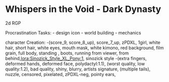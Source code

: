 # Whispers in the Void - Dark Dynasty

2d RGP

Procrastination Tasks:
    - design icon
    - world building
    - mechanics

character Creation:
    -(score_9, score_8_up), score_7_up, zPDXL, 1girl, white hair, short hair, white eyes, mouth mask,  white kimono, red background, film grain, full body, standing , boots, running from viewer, from behind,<lora:Sinozick_Style_XL_Pony:1>, sinozick style
    -(extra fingers, deformed hands, deformed face, polydactyl:1.1), (worst quality, low quality:1.2), bad quality, shiny, blurry, artists signature, (multiple tails), nuzzle, censored, pixelated, zPDXL-neg, pointy ears,
